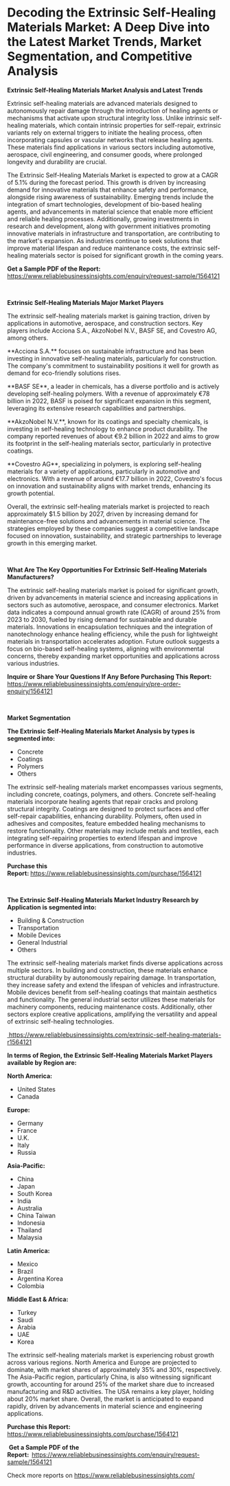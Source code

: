 <p><h1>Decoding the Extrinsic Self-Healing Materials Market: A Deep Dive into the Latest Market Trends, Market Segmentation, and Competitive Analysis</h1></p><p><strong>Extrinsic Self-Healing Materials Market Analysis and Latest Trends</strong></p>
<p><p>Extrinsic self-healing materials are advanced materials designed to autonomously repair damage through the introduction of healing agents or mechanisms that activate upon structural integrity loss. Unlike intrinsic self-healing materials, which contain intrinsic properties for self-repair, extrinsic variants rely on external triggers to initiate the healing process, often incorporating capsules or vascular networks that release healing agents. These materials find applications in various sectors including automotive, aerospace, civil engineering, and consumer goods, where prolonged longevity and durability are crucial.</p><p>The Extrinsic Self-Healing Materials Market is expected to grow at a CAGR of 5.1% during the forecast period. This growth is driven by increasing demand for innovative materials that enhance safety and performance, alongside rising awareness of sustainability. Emerging trends include the integration of smart technologies, development of bio-based healing agents, and advancements in material science that enable more efficient and reliable healing processes. Additionally, growing investments in research and development, along with government initiatives promoting innovative materials in infrastructure and transportation, are contributing to the market's expansion. As industries continue to seek solutions that improve material lifespan and reduce maintenance costs, the extrinsic self-healing materials sector is poised for significant growth in the coming years.</p></p>
<p><strong>Get a Sample PDF of the Report:&nbsp;</strong> <a href="https://www.reliablebusinessinsights.com/enquiry/request-sample/1564121?utm_campaign=3032&utm_medium=2&utm_source=Github&utm_content=ia&utm_term=02042025&utm_id=extrinsic-self-healing-materials">https://www.reliablebusinessinsights.com/enquiry/request-sample/1564121</a></p>
<p>&nbsp;</p>
<p><strong>Extrinsic Self-Healing Materials Major Market Players</strong></p>
<p><p>The extrinsic self-healing materials market is gaining traction, driven by applications in automotive, aerospace, and construction sectors. Key players include Acciona S.A., AkzoNobel N.V., BASF SE, and Covestro AG, among others. </p><p>**Acciona S.A.** focuses on sustainable infrastructure and has been investing in innovative self-healing materials, particularly for construction. The company's commitment to sustainability positions it well for growth as demand for eco-friendly solutions rises.</p><p>**BASF SE**, a leader in chemicals, has a diverse portfolio and is actively developing self-healing polymers. With a revenue of approximately €78 billion in 2022, BASF is poised for significant expansion in this segment, leveraging its extensive research capabilities and partnerships.</p><p>**AkzoNobel N.V.**, known for its coatings and specialty chemicals, is investing in self-healing technology to enhance product durability. The company reported revenues of about €9.2 billion in 2022 and aims to grow its footprint in the self-healing materials sector, particularly in protective coatings.</p><p>**Covestro AG**, specializing in polymers, is exploring self-healing materials for a variety of applications, particularly in automotive and electronics. With a revenue of around €17.7 billion in 2022, Covestro's focus on innovation and sustainability aligns with market trends, enhancing its growth potential.</p><p>Overall, the extrinsic self-healing materials market is projected to reach approximately $1.5 billion by 2027, driven by increasing demand for maintenance-free solutions and advancements in material science. The strategies employed by these companies suggest a competitive landscape focused on innovation, sustainability, and strategic partnerships to leverage growth in this emerging market.</p></p>
<p>&nbsp;</p>
<p><strong>What Are The Key Opportunities For Extrinsic Self-Healing Materials Manufacturers?</strong></p>
<p><p>The extrinsic self-healing materials market is poised for significant growth, driven by advancements in material science and increasing applications in sectors such as automotive, aerospace, and consumer electronics. Market data indicates a compound annual growth rate (CAGR) of around 25% from 2023 to 2030, fueled by rising demand for sustainable and durable materials. Innovations in encapsulation techniques and the integration of nanotechnology enhance healing efficiency, while the push for lightweight materials in transportation accelerates adoption. Future outlook suggests a focus on bio-based self-healing systems, aligning with environmental concerns, thereby expanding market opportunities and applications across various industries.</p></p>
<p><strong>Inquire or Share Your Questions If Any Before Purchasing This Report:</strong> <a href="https://www.reliablebusinessinsights.com/enquiry/pre-order-enquiry/1564121?utm_campaign=3032&utm_medium=2&utm_source=Github&utm_content=ia&utm_term=02042025&utm_id=extrinsic-self-healing-materials">https://www.reliablebusinessinsights.com/enquiry/pre-order-enquiry/1564121</a></p>
<p>&nbsp;</p>
<p><strong>Market Segmentation</strong></p>
<p><strong>The Extrinsic Self-Healing Materials Market Analysis by types is segmented into:</strong></p>
<p><ul><li>Concrete</li><li>Coatings</li><li>Polymers</li><li>Others</li></ul></p>
<p><p>The extrinsic self-healing materials market encompasses various segments, including concrete, coatings, polymers, and others. Concrete self-healing materials incorporate healing agents that repair cracks and prolong structural integrity. Coatings are designed to protect surfaces and offer self-repair capabilities, enhancing durability. Polymers, often used in adhesives and composites, feature embedded healing mechanisms to restore functionality. Other materials may include metals and textiles, each integrating self-repairing properties to extend lifespan and improve performance in diverse applications, from construction to automotive industries.</p></p>
<p><strong>Purchase this Report:&nbsp;</strong><a href="https://www.reliablebusinessinsights.com/purchase/1564121?utm_campaign=3032&utm_medium=2&utm_source=Github&utm_content=ia&utm_term=02042025&utm_id=extrinsic-self-healing-materials">https://www.reliablebusinessinsights.com/purchase/1564121</a></p>
<p>&nbsp;</p>
<p><strong>The Extrinsic Self-Healing Materials Market Industry Research by Application is segmented into:</strong></p>
<p><ul><li>Building & Construction</li><li>Transportation</li><li>Mobile Devices</li><li>General Industrial</li><li>Others</li></ul></p>
<p><p>The extrinsic self-healing materials market finds diverse applications across multiple sectors. In building and construction, these materials enhance structural durability by autonomously repairing damage. In transportation, they increase safety and extend the lifespan of vehicles and infrastructure. Mobile devices benefit from self-healing coatings that maintain aesthetics and functionality. The general industrial sector utilizes these materials for machinery components, reducing maintenance costs. Additionally, other sectors explore creative applications, amplifying the versatility and appeal of extrinsic self-healing technologies.</p></p>
<p><a href="https://www.reliablebusinessinsights.com/extrinsic-self-healing-materials-r1564121?utm_campaign=3032&utm_medium=2&utm_source=Github&utm_content=ia&utm_term=02042025&utm_id=extrinsic-self-healing-materials">&nbsp;https://www.reliablebusinessinsights.com/extrinsic-self-healing-materials-r1564121</a></p>
<p><strong>In terms of Region, the Extrinsic Self-Healing Materials Market Players available by Region are:</strong></p>
<p>
    <p> <strong> North America: </strong>
        <ul>
            <li>United States</li>
            <li>Canada</li>
        </ul>
        </p> 
    <p> <strong> Europe: </strong>
        <ul>
            <li>Germany</li>
            <li>France</li>
            <li>U.K.</li>
            <li>Italy</li>
            <li>Russia</li>
        </ul>
        </p> 
    <p> <strong> Asia-Pacific: </strong>
        <ul>
            <li>China</li>
            <li>Japan</li>
            <li>South Korea</li>
            <li>India</li>
            <li>Australia</li>
            <li>China Taiwan</li>
            <li>Indonesia</li>
            <li>Thailand</li>
            <li>Malaysia</li>
        </ul>
        </p> 
    <p> <strong> Latin America: </strong>
        <ul>
            <li>Mexico</li>
            <li>Brazil</li>
            <li>Argentina Korea</li>
            <li>Colombia</li>
        </ul>
        </p> 
    <p> <strong> Middle East & Africa: </strong>
        <ul>
            <li>Turkey</li>
            <li>Saudi</li>
            <li>Arabia</li>
            <li>UAE</li>
            <li>Korea</li>
        </ul>
    </p>
    </p>
<p><p>The extrinsic self-healing materials market is experiencing robust growth across various regions. North America and Europe are projected to dominate, with market shares of approximately 35% and 30%, respectively. The Asia-Pacific region, particularly China, is also witnessing significant growth, accounting for around 25% of the market share due to increased manufacturing and R&D activities. The USA remains a key player, holding about 20% market share. Overall, the market is anticipated to expand rapidly, driven by advancements in material science and engineering applications.</p></p>
<p><strong>Purchase this Report: </strong><a href="https://www.reliablebusinessinsights.com/purchase/1564121?utm_campaign=3032&utm_medium=2&utm_source=Github&utm_content=ia&utm_term=02042025&utm_id=extrinsic-self-healing-materials">https://www.reliablebusinessinsights.com/purchase/1564121</a></p>
<p>&nbsp;<strong>Get a Sample PDF of the Report:&nbsp;&nbsp;</strong><a href="https://www.reliablebusinessinsights.com/enquiry/request-sample/1564121?utm_campaign=3032&utm_medium=2&utm_source=Github&utm_content=ia&utm_term=02042025&utm_id=extrinsic-self-healing-materials">https://www.reliablebusinessinsights.com/enquiry/request-sample/1564121</a></p>
<p><strong></strong></p>
<p>Check more reports on <a href="https://www.reliablebusinessinsights.com/?utm_campaign=3032&utm_medium=2&utm_source=Github&utm_content=ia&utm_term=02042025&utm_id=extrinsic-self-healing-materials">https://www.reliablebusinessinsights.com/</a></p>